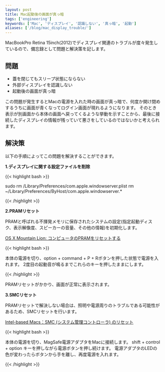 ```yaml
---
layout: post
title: Mac起動後の画面が真っ暗
tags: ['engineering']
keywords: ['Mac', 'ディスプレイ', '認識しない', '真っ暗', '起動']
aliases: ['/blog/mac_display_trouble/']
---
```


MacBookPro Retina 15inch(2012)でディスプレイ関連のトラブルが度々発生しているので、備忘録として問題と解決策を記します。

## 問題

* 蓋を閉じてもスリープ状態にならない
* 外部ディスプレイを認識しない
* 起動後の画面が真っ暗

この問題が発生するとMacの電源を入れた時の画面が真っ暗で、何度か開け閉めするうちに画面が青くなってログイン画面が現れるようになります。
そのとき表示が別画面から本体の画面へ戻ってくるような挙動を示すことから、最後に接続したディスプレイの情報が残っていて悪さをしているのではないかと考えられます。

## 解決策

以下の手順によってこの問題を解決することができます。

**1.ディスプレイに関する設定ファイルを削除**

{{< highlight bash >}}

sudo rm /Library/Preferences/com.apple.windowserver.plist
rm ~/Library/Preferences/ByHost/com.apple.windowserver.*

{{< /highlight >}}

**2.PRAMリセット**

PRAMと呼ばれる不揮発メモリに保存されたシステムの設定(指定起動ディスク、表示解像度、スピーカーの音量、その他の情報)を初期化します。

[OS X Mountain Lion: コンピュータのPRAMをリセットする](http://support.apple.com/kb/PH11243?viewlocale=ja_JP)

{{< highlight bash >}}

本体の電源を切り、option + command + P + Rボタンを押した状態で電源を入れます。
2度目の起動音が鳴るまでこれらのキーを押したままにします。

{{< /highlight >}}

PRAMリセットがかかり、画面が正常に表示されます。

**3.SMCリセット**

PRAMリセットで解決しない場合は、照明や電源周りのトラブルである可能性があるため、SMCリセットを行います。

[Intel-based Macs：SMC (システム管理コントローラ) のリセット](http://support.apple.com/kb/ht3964?viewlocale=ja_JP)

{{< highlight bash >}}

本体の電源を切り、MagSafe電源アダプタをMacに接続します。
shift + control + option キーを押しながら電源ボタンを押し続けます。
電源アダプタのLEDの色が変わったらボタンから手を離し、再度電源を入れます。

{{< /highlight >}}
